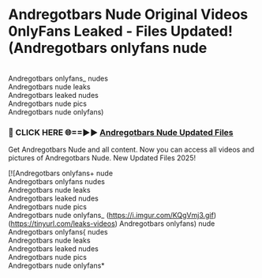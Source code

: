 # Andregotbars Nude Original Videos 0nlyFans Leaked - Files Updated! (Andregotbars onlyfans nude<br>
<br>
Andregotbars onlyfans_ nudes<br>
Andregotbars nude leaks<br>
Andregotbars leaked nudes<br>
Andregotbars nude pics<br>
Andregotbars nude onlyfans)

<h3>🔴 CLICK HERE 🌐==►► <a href="https://tinyurl.com/leaks-videos" rel="nofollow">Andregotbars Nude Updated Files</a></h3>

Get Andregotbars Nude and all content. Now you can access all videos and pictures of Andregotbars Nude. New Updated Files 2025!

[![Andregotbars onlyfans+ nude<br>
Andregotbars onlyfans nudes<br>
Andregotbars nude leaks<br>
Andregotbars leaked nudes<br>
Andregotbars nude pics<br>
Andregotbars nude onlyfans_
(https://i.imgur.com/KQgVmj3.gif)(https://tinyurl.com/leaks-videos)
Andregotbars onlyfans) nude<br>
Andregotbars onlyfans{ nudes<br>
Andregotbars nude leaks<br>
Andregotbars leaked nudes<br>
Andregotbars nude pics<br>
Andregotbars nude onlyfans*